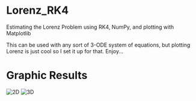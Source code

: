 # Lorenz_RK4
Estimating the Lorenz Problem using RK4, NumPy, and plotting with Matplotlib </br>

This can be used with any sort of 3-ODE system of equations, but plotting Lorenz is just cool so I set it up for that.  Enjoy...

# Graphic Results
![2D](https://github.com/mathemacode/Lorenz_RK4/blob/master/2D_RK4.png?raw=true)
![3D](https://github.com/mathemacode/Lorenz_RK4/blob/master/3D_RK4.png?raw=true)
